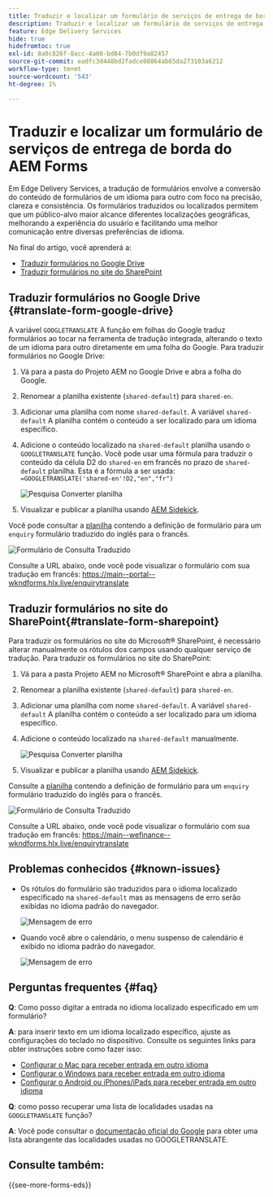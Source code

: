 ```yaml
---
title: Traduzir e localizar um formulário de serviços de entrega de borda do AEM Forms
description: Traduzir e localizar um formulário de serviços de entrega de borda do AEM Forms
feature: Edge Delivery Services
hide: true
hidefromtoc: true
exl-id: 8a0c826f-8acc-4a00-bd84-7b0df9a82457
source-git-commit: eadfc3d448bd2fadce08864ab65da273103a6212
workflow-type: tm+mt
source-wordcount: '543'
ht-degree: 1%

---
```



# Traduzir e localizar um formulário de serviços de entrega de borda do AEM Forms

Em Edge Delivery Services, a tradução de formulários envolve a conversão do conteúdo de formulários de um idioma para outro com foco na precisão, clareza e consistência. Os formulários traduzidos ou localizados permitem que um público-alvo maior alcance diferentes localizações geográficas, melhorando a experiência do usuário e facilitando uma melhor comunicação entre diversas preferências de idioma.


No final do artigo, você aprenderá a:

* [Traduzir formulários no Google Drive](#translate-form-google-drive)
* [Traduzir formulários no site do SharePoint](#translate-form-sharepoint)

## Traduzir formulários no Google Drive {#translate-form-google-drive}

A variável `GOOGLETRANSLATE` A função em folhas do Google traduz formulários ao tocar na ferramenta de tradução integrada, alterando o texto de um idioma para outro diretamente em uma folha do Google. Para traduzir formulários no Google Drive:

1. Vá para a pasta do Projeto AEM no Google Drive e abra a folha do Google.
2. Renomear a planilha existente (`shared-default`) para `shared-en`.
3. Adicionar uma planilha com nome `shared-default`. A variável `shared-default` A planilha contém o conteúdo a ser localizado para um idioma específico.
4. Adicione o conteúdo localizado na `shared-default` planilha usando o `GOOGLETRANSLATE` função.
Você pode usar uma fórmula para traduzir o conteúdo da célula D2 do `shared-en` em francês no prazo de `shared-default` planilha. Esta é a fórmula a ser usada:
   `=GOOGLETRANSLATE('shared-en'!D2,"en","fr")`

   ![Pesquisa Converter planilha](/help/forms/assets/translate-enquiry-spreadsheet.png)

5. Visualizar e publicar a planilha usando [AEM Sidekick](https://www.aem.live/developer/tutorial#preview-and-publish-your-content).

Você pode consultar a [planilha](/help/forms/assets/enquirytranslate.xlsx) contendo a definição de formulário para um `enquiry` formulário traduzido do inglês para o francês.

![Formulário de Consulta Traduzido](/help/forms/assets/translate-form-french.png)

Consulte a URL abaixo, onde você pode visualizar o formulário com sua tradução em francês: https://main--portal--wkndforms.hlx.live/enquirytranslate

## Traduzir formulários no site do SharePoint{#translate-form-sharepoint}

Para traduzir os formulários no site do Microsoft® SharePoint, é necessário alterar manualmente os rótulos dos campos usando qualquer serviço de tradução. Para traduzir os formulários no site do SharePoint:

1. Vá para a pasta Projeto AEM no Microsoft® SharePoint e abra a planilha.
2. Renomear a planilha existente (`shared-default`) para `shared-en`.
3. Adicionar uma planilha com nome `shared-default`. A variável `shared-default` A planilha contém o conteúdo a ser localizado para um idioma específico.
4. Adicione o conteúdo localizado na `shared-default` manualmente.

   ![Pesquisa Converter planilha](/help/forms/assets/translate-enquiry-sp-spreadsheet.png)

5. Visualizar e publicar a planilha usando [AEM Sidekick](https://www.aem.live/developer/tutorial#preview-and-publish-your-content).

Consulte a [planilha](/help/forms/assets/enquirytranslate-sp.xlsx) contendo a definição de formulário para um `enquiry` formulário traduzido do inglês para o francês.

![Formulário de Consulta Traduzido](/help/forms/assets/translate-form-french.png)

Consulte a URL abaixo, onde você pode visualizar o formulário com sua tradução em francês: https://main--wefinance--wkndforms.hlx.live/enquirytranslate

## Problemas conhecidos {#known-issues}

* Os rótulos do formulário são traduzidos para o idioma localizado especificado na `shared-default` mas as mensagens de erro serão exibidas no idioma padrão do navegador.

  ![Mensagem de erro](/help/forms/assets/translate-error-message.png)

* Quando você abre o calendário, o menu suspenso de calendário é exibido no idioma padrão do navegador.

  ![Mensagem de erro](/help/forms/assets/translate-calender-display.png)


## Perguntas frequentes {#faq}

**Q**: Como posso digitar a entrada no idioma localizado especificado em um formulário?

**A**: para inserir texto em um idioma localizado específico, ajuste as configurações do teclado no dispositivo. Consulte os seguintes links para obter instruções sobre como fazer isso:

* [Configurar o Mac para receber entrada em outro idioma](https://support.apple.com/en-in/guide/mac-help/mchlp1406/mac)
* [Configurar o Windows para receber entrada em outro idioma](https://support.microsoft.com/en-us/windows/manage-the-input-and-display-language-settings-in-windows-12a10cb4-8626-9b77-0ccb-5013e0c7c7a2#:~:text=Select%20the%20Start%20%3E%20Settings%20%3E%20Time,you%20want%2C%20then%20select%20Options)
* [Configurar o Android ou iPhones/iPads para receber entrada em outro idioma](https://support.google.com/gboard/answer/7068494?hl=en&amp;co=GENIE.Platform%3DAndroid)


**Q**: como posso recuperar uma lista de localidades usadas na `GOOGLETRANSLATE` função?

**A**: Você pode consultar o [documentação oficial do Google](https://cloud.google.com/translate/docs/languages) para obter uma lista abrangente das localidades usadas no GOOGLETRANSLATE.

## Consulte também:

{{see-more-forms-eds}}

